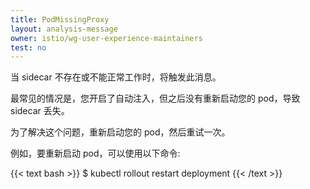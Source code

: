 ```yaml
---
title: PodMissingProxy
layout: analysis-message
owner: istio/wg-user-experience-maintainers
test: no
---
```


当 sidecar 不存在或不能正常工作时，将触发此消息。

最常见的情况是，您开启了自动注入，但之后没有重新启动您的 pod，导致 sidecar 丢失。

为了解决这个问题，重新启动您的 pod，然后重试一次。

例如，要重新启动 pod，可以使用以下命令:

{{< text bash >}}
$ kubectl rollout restart deployment
{{< /text >}}
